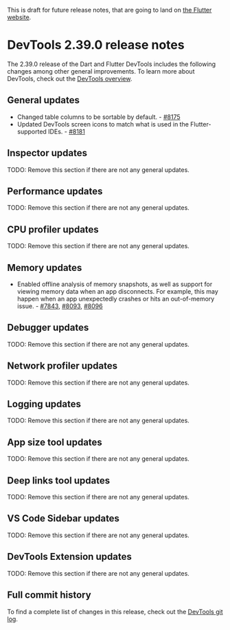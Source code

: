 This is draft for future release notes, that are going to land on
[the Flutter website](https://docs.flutter.dev/tools/devtools/release-notes).

# DevTools 2.39.0 release notes

The 2.39.0 release of the Dart and Flutter DevTools
includes the following changes among other general improvements.
To learn more about DevTools, check out the
[DevTools overview](/tools/devtools/overview).

## General updates

* Changed table columns to be sortable by default. - [#8175](https://github.com/flutter/devtools/pull/8175)
* Updated DevTools screen icons to match what is used in the Flutter-supported IDEs. - [#8181](https://github.com/flutter/devtools/pull/8181)

## Inspector updates

TODO: Remove this section if there are not any general updates.

## Performance updates

TODO: Remove this section if there are not any general updates.

## CPU profiler updates

TODO: Remove this section if there are not any general updates.

## Memory updates

* Enabled offline analysis of memory snapshots, as well as support for viewing memory
data when an app disconnects. For example, this may happen when an app unexpectedly
crashes or hits an out-of-memory issue. - [#7843](https://github.com/flutter/devtools/pull/7843),
[#8093](https://github.com/flutter/devtools/pull/8093),
[#8096](https://github.com/flutter/devtools/pull/8096)

## Debugger updates

TODO: Remove this section if there are not any general updates.

## Network profiler updates

TODO: Remove this section if there are not any general updates.

## Logging updates

TODO: Remove this section if there are not any general updates.

## App size tool updates

TODO: Remove this section if there are not any general updates.

## Deep links tool updates

TODO: Remove this section if there are not any general updates.

## VS Code Sidebar updates

TODO: Remove this section if there are not any general updates.

## DevTools Extension updates

TODO: Remove this section if there are not any general updates.

## Full commit history

To find a complete list of changes in this release, check out the
[DevTools git log](https://github.com/flutter/devtools/tree/v2.39.0).
